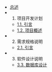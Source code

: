 * [总述](README.md)
* 1. 项目开发计划
  * [1.1. 引言](项目开发计划/引言.md)
  * [1.2. 项目概述](项目概述/项目概述.md)
* 2. 需求规格说明
  * [2.1. 引言](需求规格说明/引言.md)
* 3. 软件设计说明
  * [3.3. 数据库设计](软件设计说明/数据库设计.md)
